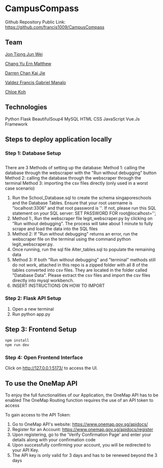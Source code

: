# CampusCompass

Github Repository Public Link: https://github.com/francis1009/CampusCompass


## Team
<a href="https://github.com/aredtomato">Jon Tiong Jun Wei</a>

<a href="https://github.com/mchangye">Chang Yu Ern Matthew</a>

<a href="https://github.com/XDarner">Darren Chan Kai Jie</a>

<a href="https://github.com/francis1009">Valdez Francis Gabriel Manalo</a>

<a href="https://github.com/chloekoh2003">Chloe Koh</a>

## Technologies
Python
Flask
BeautifulSoup4
MySQL
HTML
CSS
JavaScript
Vue.Js Framework

## Steps to deploy application locally

### Step 1: Database Setup

## 
There are 3 Methods of setting up the database:
    Method 1: calling the database through the webscraper with the "Run without debugging" button
    Method 2: calling the database through the webscraper through the terminal
    Method 3: importing the csv files directly (only used in a worst case scenario)

1. Run the School_Database.sql to create the schema singaporeschools and the Database Tables. Ensure that your root username is "localhost:3306" and that root password is ''. If not, please run this SQL statement on your SQL server: SET PASSWORD FOR root@localhost='';
2. Method 1:, Run the webscraper file legit_webscraper.py by clicking on "Run without debugging". The process will take about 1 minute to fully scrape and load the data into the SQL files
3. Method 2: If "Run without debugging" returns an error, run the webscraper file on the terminal using the command python legit_webscraper.py. 
4. Once running, run the sql file Alter_tables.sql to populate the remaining data
5. Method 3: If both "Run without debugging" and "terminal" methods still do not work, attached in this repo is a zipped folder with all 8 of the tables converted into csv files. They are located in the folder called "Database Data". Please extract the csv files and import the csv files directly into mysql workbench. 
6. INSERT INSTRUCTIONS ON HOW TO IMPORT

### Step 2: Flask API Setup
1. Open a new terminal
2. Run python app.py

## Step 3: Frontend Setup

```sh
npm install
npm run dev
```

### Step 4: Open Frontend Interface
Click on http://127.0.0.1:5173/ to access the UI.


## To use the OneMap API
To enjoy the full functionalities of our Application, the OneMap API has to be enabled
The OneMap Routing function requires the use of an API token to access

To gain access to the API Token:
1. Go to OneMap API's website: https://www.onemap.gov.sg/apidocs/
2. Register for an Account: https://www.onemap.gov.sg/apidocs/register
3. Upon registering, go to the 'Verify Confirmation Page' and enter your details along with your confirmation code
4. Upon successfully confirming your account, you will be redirected to your API Key.
5. The API key is only valid for 3 days and has to be renewed beyond the 3 days
